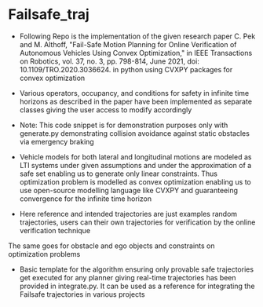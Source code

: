# Failsafe_traj

- Following Repo is the implementation of the given research paper C. Pek and M. Althoff, "Fail-Safe Motion Planning for Online Verification of Autonomous Vehicles Using Convex Optimization," in IEEE Transactions on Robotics, vol. 37, no. 3, pp. 798-814, June 2021, doi: 10.1109/TRO.2020.3036624. in python using CVXPY packages for convex optimization

- Various operators, occupancy, and conditions for safety in infinite time horizons as described in the paper have been implemented as separate classes giving the user access to modify accordingly

- Note: This code snippet is for demonstration purposes only with generate.py demonstrating collision avoidance against static obstacles via emergency braking
  
- Vehicle models for both lateral and longitudinal motions are modeled as LTI systems under given assumptions and under the approximation of a safe set enabling us to generate only linear constraints. Thus optimization problem is modelled as convex optimization enabling us to use open-source modelling language like CVXPY and guaranteeing convergence for the infinite time horizon

- Here reference and intended trajectories are just examples random trajectories, users can their own trajectories for verification by the online verification technique
  
The same goes for obstacle and ego objects and constraints on optimization problems

- Basic template for the algorithm ensuring only provable safe trajectories get executed for any planner giving real-time trajectories has been provided in integrate.py. It can be used as a reference for integrating the Failsafe trajectories in various projects
